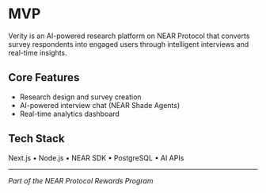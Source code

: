 # MVP
Verity is an AI-powered research platform on NEAR Protocol that converts survey respondents into engaged users through intelligent interviews and real-time insights.

## Core Features
- Research design and survey creation
- AI-powered interview chat (NEAR Shade Agents)
- Real-time analytics dashboard

## Tech Stack
Next.js • Node.js • NEAR SDK • PostgreSQL • AI APIs

---
*Part of the NEAR Protocol Rewards Program*
